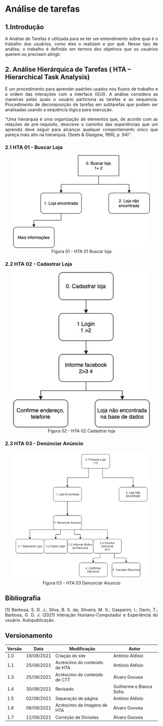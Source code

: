 # Análise de tarefas

## 1.Introdução
<p align = "justify">
A Análise de Tarefas é utilizada para se ter um entendimento sobre qual é o trabalho dos usuários, como eles o realizam e por quê. Nesse tipo de análise, o trabalho é definido em termos dos objetivos que os usuários querem ou precisam atingir.
</p>

## 2. Análise Hierárquica de Tarefas ( HTA – Hierarchical Task Analysis)

<p align = "justify">
É um procedimento para aprender padrões usados nos fluxos de trabalho e
a ordem das interações com a interface (GUI). A análise considera as
maneiras pelas quais o usuário particiona as tarefas e as sequencia.
Procedimento de decomposição de tarefas em subtarefas que podem ser
analisadas usando a sequência lógica para execução.
</p>


<p align = "justify">
"Uma hierarquia é uma organização de elementos que, de acordo com as
relações de pré-requisito, descreve o caminho das experiências que um
aprendiz deve seguir para alcançar qualquer comportamento único que
pareça mais alto na hierarquia. (Seels & Glasgow, 1990, p. 94)".
</p>


### 2.1 HTA 01 - Buscar Loja
<center>

<img width="450x"  src="../../assets/imgs/HTA01.jpeg" alt="disponibildiade">
<figcaption>Figura 01 - HTA 01 Buscar loja </figcaption>

</center>

### 2.2 HTA 02 - Cadastrar Loja

<center>                                                                                                                                            

<img width="450x"  src="../../assets/imgs/HTA02.jpeg" alt="disponibildiade">
<figcaption>Figura 02 - HTA 02 Cadastrar loja </figcaption>
                                                                           
</center>

### 2.3 HTA 03 - Denúnciar Anúncio

<center>                                                                                                                                            

<img width="450x"  src="../../assets/imgs/HTA03.png" alt="disponibildiade">
<figcaption>Figura 03 - HTA 03 Denunciar Anuncio </figcaption>
                                                                           
</center>


## Bibliografia <a id="Bibliografia"></a>
<p align = "justify"> [1] Barbosa, S. D. J.; Silva, B. S. da; Silveira, M. S.; Gasparini, I.; Darin, T.; Barbosa, G. D. J. (2021) Interação Humano-Computador e Experiência do usuário. Autopublicação. </p>


## Versionamento

<center>

| Versão | Data | Modificação | Autor |
|--|--|--|--|
| 1.0 | 19/08/2021 | Criação do site | Antônio Aldísio |
| 1.1 | 25/08/2021 | Acréscimo do conteúdo de HTA | Antônio Aldísio |
| 1.3 | 25/08/2021 | Acréscimo do conteúdo de CTT | Álvaro  Gouvea |
| 1.4 | 30/08/2021 | Revisado | Guilherme e Bianca Sofia |
| 1.5 | 02/08/2021 | Separação de página | Antônio Aldísio |
| 1.6 | 06/09/2021 | Acréscimo de Imagens de HTA | Álvaro  Gouvea |
| 1.7 | 12/09/2021 | Correção de Divisões | Álvaro  Gouvea |


</center>
